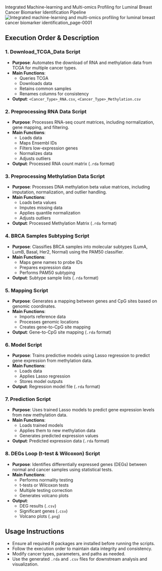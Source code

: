 Integrated Machine-learning and Multi-omics Profiling for Luminal Breast Cancer Biomarker Identification Pipeline
![Integrated machine-learning and multi-omics profiling for luminal breast cancer biomarker identification_page-0001](https://github.com/user-attachments/assets/a4ad48d6-bec8-4247-8cf9-96ea91a4c134)

## Execution Order & Description

### 1. Download_TCGA_Data Script
- **Purpose**: Automates the download of RNA and methylation data from TCGA for multiple cancer types.
- **Main Functions**: 
  - Queries TCGA
  - Downloads data
  - Retains common samples
  - Renames columns for consistency
- **Output**: `<Cancer_Type>_RNA.csv`, `<Cancer_Type>_Methylation.csv`

### 2. Preprocessing RNA Data Script
- **Purpose**: Processes RNA-seq count matrices, including normalization, gene mapping, and filtering.
- **Main Functions**: 
  - Loads data
  - Maps Ensembl IDs
  - Filters low-expression genes
  - Normalizes data
  - Adjusts outliers
- **Output**: Processed RNA count matrix (`.rda` format)

### 3. Preprocessing Methylation Data Script
- **Purpose**: Processes DNA methylation beta value matrices, including imputation, normalization, and outlier handling.
- **Main Functions**: 
  - Loads beta values
  - Imputes missing data
  - Applies quantile normalization
  - Adjusts outliers
- **Output**: Processed Methylation Matrix (`.rda` format)

### 4. BRCA Samples Subtyping Script
- **Purpose**: Classifies BRCA samples into molecular subtypes (LumA, LumB, Basal, Her2, Normal) using the PAM50 classifier.
- **Main Functions**: 
  - Maps gene names to probe IDs
  - Prepares expression data
  - Performs PAM50 subtyping
- **Output**: Subtype sample lists (`.rda` format)

### 5. Mapping Script
- **Purpose**: Generates a mapping between genes and CpG sites based on genomic coordinates.
- **Main Functions**: 
  - Imports reference data
  - Processes genomic locations
  - Creates gene-to-CpG site mapping
- **Output**: Gene-to-CpG site mapping (`.rda` format)

### 6. Model Script
- **Purpose**: Trains predictive models using Lasso regression to predict gene expression from methylation data.
- **Main Functions**: 
  - Loads data
  - Applies Lasso regression
  - Stores model outputs
- **Output**: Regression model file (`.rda` format)

### 7. Prediction Script
- **Purpose**: Uses trained Lasso models to predict gene expression levels from new methylation data.
- **Main Functions**: 
  - Loads trained models
  - Applies them to new methylation data
  - Generates predicted expression values
- **Output**: Predicted expression data (`.rda` format)

### 8. DEGs Loop (t-test & Wilcoxon) Script
- **Purpose**: Identifies differentially expressed genes (DEGs) between normal and cancer samples using statistical tests.
- **Main Functions**: 
  - Performs normality testing
  - t-tests or Wilcoxon tests
  - Multiple testing correction
  - Generates volcano plots
- **Output**: 
  - DEG results (`.csv`)
  - Significant genes (`.csv`)
  - Volcano plots (`.png`)

## Usage Instructions
- Ensure all required R packages are installed before running the scripts.
- Follow the execution order to maintain data integrity and consistency.
- Modify cancer types, parameters, and paths as needed.
- Use the generated `.rda` and `.csv` files for downstream analysis and visualization.
